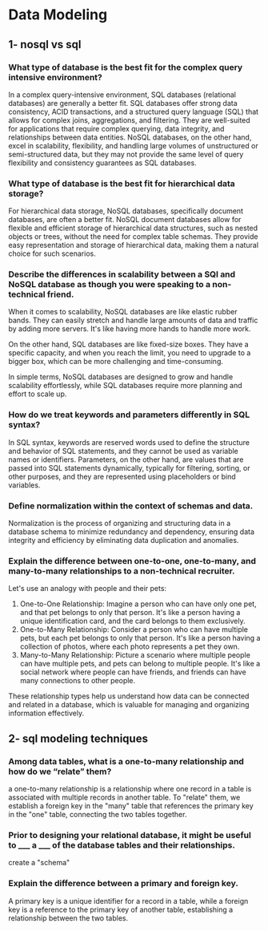 # Data Modeling

## 1- nosql vs sql

### What type of database is the best fit for the complex query intensive environment?

In a complex query-intensive environment, SQL databases (relational databases) are generally a better fit. SQL databases offer strong data consistency, ACID transactions, and a structured query language (SQL) that allows for complex joins, aggregations, and filtering. They are well-suited for applications that require complex querying, data integrity, and relationships between data entities. NoSQL databases, on the other hand, excel in scalability, flexibility, and handling large volumes of unstructured or semi-structured data, but they may not provide the same level of query flexibility and consistency guarantees as SQL databases.

### What type of database is the best fit for hierarchical data storage?

For hierarchical data storage, NoSQL databases, specifically document databases, are often a better fit. NoSQL document databases allow for flexible and efficient storage of hierarchical data structures, such as nested objects or trees, without the need for complex table schemas. They provide easy representation and storage of hierarchical data, making them a natural choice for such scenarios.

### Describe the differences in scalability between a SQl and NoSQL database as though you were speaking to a non-technical friend.

When it comes to scalability, NoSQL databases are like elastic rubber bands. They can easily stretch and handle large amounts of data and traffic by adding more servers. It's like having more hands to handle more work.

On the other hand, SQL databases are like fixed-size boxes. They have a specific capacity, and when you reach the limit, you need to upgrade to a bigger box, which can be more challenging and time-consuming.

In simple terms, NoSQL databases are designed to grow and handle scalability effortlessly, while SQL databases require more planning and effort to scale up.

### How do we treat keywords and parameters differently in SQL syntax?

In SQL syntax, keywords are reserved words used to define the structure and behavior of SQL statements, and they cannot be used as variable names or identifiers. Parameters, on the other hand, are values that are passed into SQL statements dynamically, typically for filtering, sorting, or other purposes, and they are represented using placeholders or bind variables.

### Define normalization within the context of schemas and data.

Normalization is the process of organizing and structuring data in a database schema to minimize redundancy and dependency, ensuring data integrity and efficiency by eliminating data duplication and anomalies.

### Explain the difference between one-to-one, one-to-many, and many-to-many relationships to a non-technical recruiter.

Let's use an analogy with people and their pets:

1.  One-to-One Relationship: Imagine a person who can have only one pet, and that pet belongs to only that person. It's like a person having a unique identification card, and the card belongs to them exclusively.
2.  One-to-Many Relationship: Consider a person who can have multiple pets, but each pet belongs to only that person. It's like a person having a collection of photos, where each photo represents a pet they own.
3.  Many-to-Many Relationship: Picture a scenario where multiple people can have multiple pets, and pets can belong to multiple people. It's like a social network where people can have friends, and friends can have many connections to other people.

These relationship types help us understand how data can be connected and related in a database, which is valuable for managing and organizing information effectively.

## 2- sql modeling techniques

### Among data tables, what is a one-to-many relationship and how do we “relate” them?

a one-to-many relationship is a relationship where one record in a table is associated with multiple records in another table. To "relate" them, we establish a foreign key in the "many" table that references the primary key in the "one" table, connecting the two tables together.

### Prior to designing your relational database, it might be useful to **\_\_**_ a **\_\_**_ of the database tables and their relationships.

create a "schema"

### Explain the difference between a primary and foreign key.

A primary key is a unique identifier for a record in a table, while a foreign key is a reference to the primary key of another table, establishing a relationship between the two tables.
